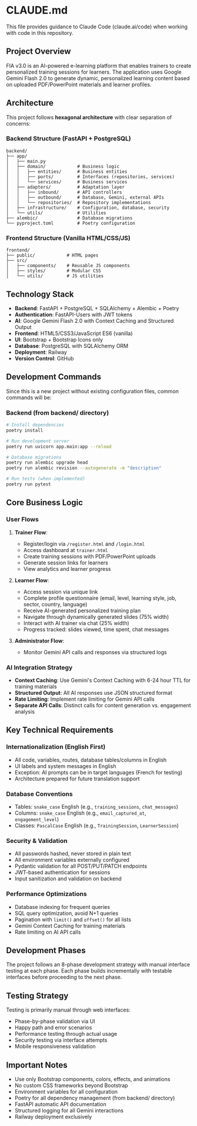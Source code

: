 # CLAUDE.md

This file provides guidance to Claude Code (claude.ai/code) when working with code in this repository.

## Project Overview

FIA v3.0 is an AI-powered e-learning platform that enables trainers to create personalized training sessions for learners. The application uses Google Gemini Flash 2.0 to generate dynamic, personalized learning content based on uploaded PDF/PowerPoint materials and learner profiles.

## Architecture

This project follows **hexagonal architecture** with clear separation of concerns:

### Backend Structure (FastAPI + PostgreSQL)
```
backend/
├── app/
│   ├── main.py
│   ├── domain/            # Business logic
│   │   ├── entities/      # Business entities
│   │   ├── ports/         # Interfaces (repositories, services)
│   │   └── services/      # Business services
│   ├── adapters/          # Adaptation layer
│   │   ├── inbound/       # API controllers
│   │   ├── outbound/      # Database, Gemini, external APIs
│   │   └── repositories/  # Repository implementations
│   ├── infrastructure/    # Configuration, database, security
│   └── utils/             # Utilities
├── alembic/               # Database migrations
└── pyproject.toml         # Poetry configuration
```

### Frontend Structure (Vanilla HTML/CSS/JS)
```
frontend/
├── public/            # HTML pages
├── src/
│   ├── components/    # Reusable JS components
│   ├── styles/        # Modular CSS
│   └── utils/         # JS utilities
```

## Technology Stack

- **Backend**: FastAPI + PostgreSQL + SQLAlchemy + Alembic + Poetry
- **Authentication**: FastAPI-Users with JWT tokens
- **AI**: Google Gemini Flash 2.0 with Context Caching and Structured Output
- **Frontend**: HTML5/CSS3/JavaScript ES6 (vanilla)
- **UI**: Bootstrap + Bootstrap Icons only
- **Database**: PostgreSQL with SQLAlchemy ORM
- **Deployment**: Railway
- **Version Control**: GitHub

## Development Commands

Since this is a new project without existing configuration files, common commands will be:

### Backend (from backend/ directory)
```bash
# Install dependencies
poetry install

# Run development server
poetry run uvicorn app.main:app --reload

# Database migrations
poetry run alembic upgrade head
poetry run alembic revision --autogenerate -m "description"

# Run tests (when implemented)
poetry run pytest
```

## Core Business Logic

### User Flows

1. **Trainer Flow**:
   - Register/login via `/register.html` and `/login.html`
   - Access dashboard at `trainer.html`
   - Create training sessions with PDF/PowerPoint uploads
   - Generate session links for learners
   - View analytics and learner progress

2. **Learner Flow**:
   - Access session via unique link
   - Complete profile questionnaire (email, level, learning style, job, sector, country, language)
   - Receive AI-generated personalized training plan
   - Navigate through dynamically generated slides (75% width)
   - Interact with AI trainer via chat (25% width)
   - Progress tracked: slides viewed, time spent, chat messages

3. **Administrator Flow**:
   - Monitor Gemini API calls and responses via structured logs

### AI Integration Strategy

- **Context Caching**: Use Gemini's Context Caching with 6-24 hour TTL for training materials
- **Structured Output**: All AI responses use JSON structured format
- **Rate Limiting**: Implement rate limiting for Gemini API calls
- **Separate API Calls**: Distinct calls for content generation vs. engagement analysis

## Key Technical Requirements

### Internationalization (English First)
- All code, variables, routes, database tables/columns in English
- UI labels and system messages in English
- Exception: AI prompts can be in target languages (French for testing)
- Architecture prepared for future translation support

### Database Conventions
- Tables: `snake_case` English (e.g., `training_sessions`, `chat_messages`)
- Columns: `snake_case` English (e.g., `email_captured_at`, `engagement_level`)
- Classes: `PascalCase` English (e.g., `TrainingSession`, `LearnerSession`)

### Security & Validation
- All passwords hashed, never stored in plain text
- All environment variables externally configured
- Pydantic validation for all POST/PUT/PATCH endpoints
- JWT-based authentication for sessions
- Input sanitization and validation on backend

### Performance Optimizations
- Database indexing for frequent queries
- SQL query optimization, avoid N+1 queries
- Pagination with `limit()` and `offset()` for all lists
- Gemini Context Caching for training materials
- Rate limiting on AI API calls

## Development Phases

The project follows an 8-phase development strategy with manual interface testing at each phase. Each phase builds incrementally with testable interfaces before proceeding to the next phase.

## Testing Strategy

Testing is primarily manual through web interfaces:
- Phase-by-phase validation via UI
- Happy path and error scenarios
- Performance testing through actual usage
- Security testing via interface attempts
- Mobile responsiveness validation

## Important Notes

- Use only Bootstrap components, colors, effects, and animations
- No custom CSS frameworks beyond Bootstrap
- Environment variables for all configuration
- Poetry for all dependency management (from backend/ directory)
- FastAPI automatic API documentation
- Structured logging for all Gemini interactions
- Railway deployment exclusively